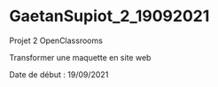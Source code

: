 # GaetanSupiot_2_19092021
Projet 2 OpenClassrooms

Transformer une maquette en site web

Date de début : 19/09/2021

